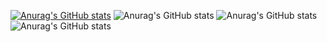 
[![Anurag's GitHub stats](https://github-readme-stats.vercel.app/api?username=rafaelbarretorb)](https://github.com/anuraghazra/github-readme-stats)
![Anurag's GitHub stats](https://github-readme-stats.vercel.app/api?username=rafaelbarretorb&count_private=true)
![Anurag's GitHub stats](https://github-readme-stats.vercel.app/api?username=rafaelbarretorb&show_icons=true)
![Anurag's GitHub stats](https://github-readme-stats.vercel.app/api?username=rafaelbarretorb&show_icons=true&theme=radical)


<!--
**rafaelbarretorb/rafaelbarretorb** is a ✨ _special_ ✨ repository because its `README.md` (this file) appears on your GitHub profile.

Here are some ideas to get you started:

- 🔭 I’m currently working on ...
- 🌱 I’m currently learning ...
- 👯 I’m looking to collaborate on ...
- 🤔 I’m looking for help with ...
- 💬 Ask me about ...
- 📫 How to reach me: ...
- 😄 Pronouns: ...
- ⚡ Fun fact: ...
-->
